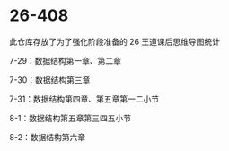 # 26-408

此仓库存放了为了强化阶段准备的 26 王道课后思维导图统计

7-29：数据结构第一章、第二章

7-30：数据结构第三章

7-31：数据结构第四章、第五章第一二小节

8-1：数据结构第五章第三四五小节

8-2：数据结构第六章
